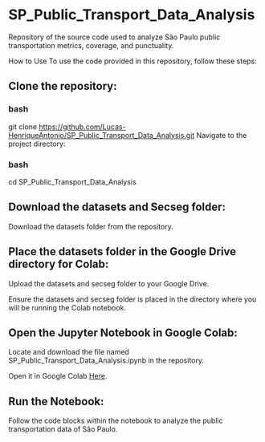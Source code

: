 # SP_Public_Transport_Data_Analysis
Repository of the source code used to analyze São Paulo public transportation metrics, coverage, and punctuality.

How to Use
To use the code provided in this repository, follow these steps:

## Clone the repository:

### bash
git clone https://github.com/Lucas-HenriqueAntonio/SP_Public_Transport_Data_Analysis.git
Navigate to the project directory:

### bash
cd SP_Public_Transport_Data_Analysis
## Download the datasets and Secseg folder:

Download the datasets folder from the repository.

## Place the datasets folder in the Google Drive directory for Colab:

Upload the datasets and secseg folder to your Google Drive.

Ensure the datasets and secseg folder is placed in the directory where you will be running the Colab notebook.

## Open the Jupyter Notebook in Google Colab:

Locate and download the file named SP_Public_Transport_Data_Analysis.ipynb in the repository.

Open it in Google Colab [Here](https://colab.research.google.com).

## Run the Notebook:

Follow the code blocks within the notebook to analyze the public transportation data of São Paulo.
